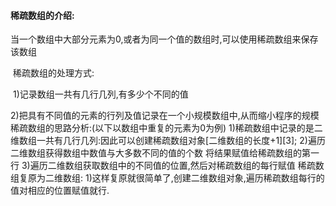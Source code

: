 #### 稀疏数组的介绍:

当一个数组中大部分元素为0,或者为同一个值的数组时,可以使用稀疏数组来保存该数组</br>

​	稀疏数组的处理方式:</br>

​		1)记录数组一共有几行几列,有多少个不同的值

​		2)把具有不同值的元素的行列及值记录在一个小规模数组中,从而缩小程序的规模
    稀疏数组的思路分析:(以下以数组中重复的元素为0为例)
        1)稀疏数组中记录的是二维数组一共有几行几列:因此可以创建稀疏数组对象<T>[二维数组的长度+1][3];
        2)遍历二维数组获得数组中数值与大多数不同的值的个数 将结果赋值给稀疏数组的第一行
        3)遍历二维数组获取数组中的不同值的位置,然后对稀疏数组的每行赋值
    稀疏数组复原为二维数组:
        1)这样复原就很简单了,创建二维数组对象,遍历稀疏数组每行的值对相应的位置赋值就行.